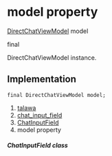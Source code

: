 
<div>

# model property

</div>


[DirectChatViewModel](../../view_model_after_auth_view_models_chat_view_models_direct_chat_view_model/DirectChatViewModel-class.md)
model


final




DirectChatViewModel instance.



## Implementation

``` language-dart
final DirectChatViewModel model;
```







1.  [talawa](../../index.md)
2.  [chat_input_field](../../views_after_auth_screens_chat_widgets_chat_input_field/)
3.  [ChatInputField](../../views_after_auth_screens_chat_widgets_chat_input_field/ChatInputField-class.md)
4.  model property

##### ChatInputField class







